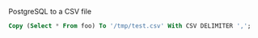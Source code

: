 PostgreSQL to a CSV file
```sql
Copy (Select * From foo) To '/tmp/test.csv' With CSV DELIMITER ',';
```
